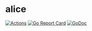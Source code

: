 # alice

[![Actions](https://img.shields.io/badge/tested%20with-actions-success.svg?logo=github)](https://github.com/AlekSi/alice/actions)
[![Go Report Card](https://goreportcard.com/badge/github.com/AlekSi/alice)](https://goreportcard.com/report/github.com/AlekSi/alice)
[![GoDoc](https://godoc.org/github.com/AlekSi/alice?status.svg)](https://godoc.org/github.com/AlekSi/alice)
